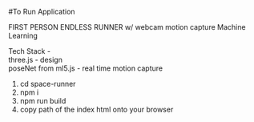 #To Run Application

FIRST PERSON ENDLESS RUNNER w/ webcam motion capture Machine Learning

Tech Stack -\
three.js - design\
poseNet from ml5.js - real time motion capture


1. cd space-runner
2. npm i
3. npm run build
4. copy path of the index html onto your browser
